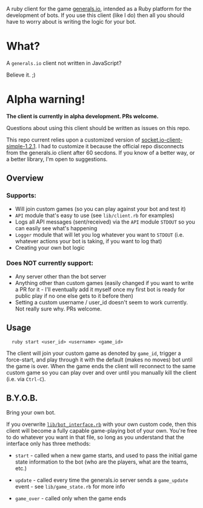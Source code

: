 A ruby client for the game [generals.io][generals-web], intended as a Ruby platform for
the development of bots. If you use this client (like I do) then all you should
have to worry about is writing the logic for your bot.

# What?

A `generals.io` client not written in JavaScript?

Believe it. ;)


# Alpha warning!

**The client is currently in alpha development. PRs welcome.**

Questions about using this client should be written as issues on this repo.

This repo current relies upon a customized version of
[socket.io-client-simple-1.2.1][socket.io-client]. I had to customize it because
the official repo disconnects from the generals.io client after 60 secdons. If
you know of a better way, or a better library, I'm open to suggestions.


## Overview

### Supports:

* Will join custom games (so you can play against your bot and test it)
* `API` module that's easy to use (see `lib/client.rb` for examples)
* Logs all API messages (sent/received) via the `API` module
  `STDOUT` so you can easily see what's happening
* `Logger` module that will let you log whatever you want to `STDOUT` (i.e.
  whatever actions your bot is taking, if you want to log that)
* Creating your own bot logic


### Does NOT currently support:

* Any server other than the bot server
* Anything other than custom games (easily changed if you want to write a PR for
  it - I'll eventually add it myself once my first bot is ready for public play
  if no one else gets to it before then)
* Setting a custom username / user_id doesn't seem to work currently. Not really
  sure why. PRs welcome.


## Usage

```plaintext
  ruby start <user_id> <username> <game_id>
```

The client will join your custom game as denoted by `game_id`, trigger a
force-start, and play through it with the default (makes no moves) bot until the
game is over. When the game ends the client will reconnect to the same custom
game so you can play over and over until you manually kill the client (i.e. via
`Ctrl-C`).

## B.Y.O.B.

Bring your own bot.

If you overwrite [`lib/bot_interface.rb`][bot_interface] with your own custom
code, then this client will become a fully capable game-playing bot of your
own. You're free to do whatever you want in that file, so long as you
understand that the interface only has three methods:

* `start` - called when a new game starts, and used to pass the
  initial game state information to the bot (who are the players, what are the
  teams, etc.)
* `update` - called every time the generals.io server sends a `game_update`
  event - see `lib/game_state.rb` for more info
* `game_over` - called only when the game ends

  [generals-web]: http://dev.generals.io/
  [bot_interface]: https://github.com/jefflunt/ruby-generals.io-client/blob/master/lib/bot_interface.rb
  [socket.io-client]: https://github.com/jefflunt/socket.io-client-simple-1.2.1-custom
